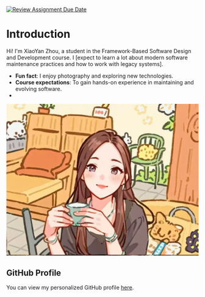 [![Review Assignment Due Date](https://classroom.github.com/assets/deadline-readme-button-22041afd0340ce965d47ae6ef1cefeee28c7c493a6346c4f15d667ab976d596c.svg)](https://classroom.github.com/a/LQr4ft17)
# Introduction
Hi! I'm XiaoYan Zhou, a student in the Framework-Based Software Design and Development course. 
I [expect to learn a lot about modern software maintenance practices and how to work with legacy systems].

- **Fun fact**: I enjoy photography and exploring new technologies.
- **Course expectations**: To gain hands-on experience in maintaining and evolving software.
- 
![My Image](https://github.com/SoftwareMaintenanceEvolution/tutorial-1-jiaoliao66/blob/profile-upload/pro.jpg?raw=true)

## GitHub Profile

You can view my personalized GitHub profile [here](https://github.com/jiaoliao66).


